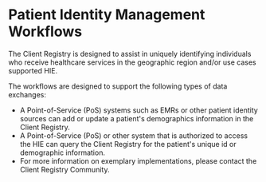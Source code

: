# Patient Identity Management Workflows

The Client Registry is designed to assist in uniquely identifying individuals who receive healthcare services in the geographic region and/or use cases supported HIE.

The workflows are designed to support the following types of data exchanges:

* A Point-of-Service (PoS) systems such as EMRs or other patient identity sources can add or update a patient's demographics information in the Client Registry.
* A Point-of-Service (PoS) or other system that is authorized to access the HIE can query the Client Registry for the patient's unique id or demographic information.
* For more information on exemplary implementations, please contact the Client Registry Community.

